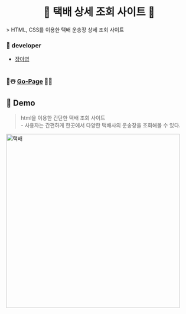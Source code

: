 <h1 align="center">🚚 택배 상세 조회 사이트 🚚</h1>
>  HTML, CSS를 이용한 택배 운송장 상세 조회 사이트  <br/> 

### 💙 developer
 - [장아영](https://github.com/Jang-Ahyoung)<br /> <br /> 

### 🎅☃️ [Go-Page](https://where-is-mine.netlify.app/) 🎄🔔

## 🌟  Demo 
> html을 이용한 간단한 택배 조회 사이트  <br /> - 사용자는 간편하게 한곳에서 다양한 택배사의 운송장을 조회해볼 수 있다.

<img width="470" src="https://user-images.githubusercontent.com/71692593/103166539-58496080-4866-11eb-9034-1a82f29a86c3.PNG" alt="택배" >

